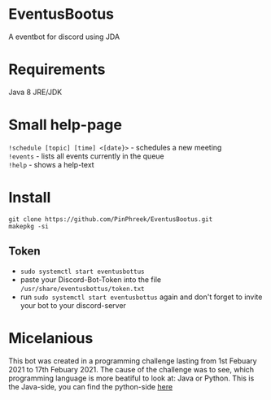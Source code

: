 # EventusBootus
A eventbot for discord using JDA

# Requirements
Java 8 JRE/JDK

# Small help-page
`!schedule [topic] [time] <[date}>` - schedules a new meeting <br>
`!events` - lists all events currently in the queue <br>
`!help` - shows a help-text <br>

# Install
`git clone https://github.com/PinPhreek/EventusBootus.git` <br>
`makepkg -si`

 ## Token
 * `sudo systemctl start eventusbottus` <br>
 * paste your Discord-Bot-Token into the file `/usr/share/eventusbottus/token.txt` <br>
 * run `sudo systemctl start eventusbottus` again and don't forget to invite your bot to your discord-server<br>

# Micelanious
This bot was created in a programming challenge lasting from 1st Febuary 2021 to 17th Febuary 2021.
The cause of the challenge was to see, which programming language is more beatiful to look at: Java or Python.
This is the Java-side, you can find the python-side [here](https://github.com/svenmauch/timelord)
